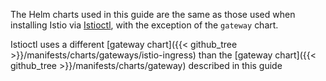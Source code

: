 ---
---
The Helm charts used in this guide are the same as those used when
installing Istio via [Istioctl](/docs/setup/install/istioctl/), with the exception of the `gateway` chart.

Istioctl uses a different [gateway chart]({{< github_tree >}}/manifests/charts/gateways/istio-ingress) than the [gateway chart]({{< github_tree >}}/manifests/charts/gateway) described in this guide

